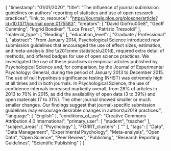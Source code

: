 {
    "timestamp": "01/01/2020",
    "title": "The influence of journal submission guidelines on authors' reporting of statistics and use of open research practices",
    "link_to_resource": "https://journals.plos.org/plosone/article?id=10.1371/journal.pone.0175583",
    "creators": [
        "David Giofr\u00e8",
        "Geoff Cumming",
        "Ingrid Boedker",
        "Luca Fresc",
        "Patrizio Tressoldi"
    ],
    "material_type": [
        "Reading"
    ],
    "education_level": [
        "Graduate / Professional"
    ],
    "abstract": "From January 2014, Psychological Science introduced new submission guidelines that encouraged the use of effect sizes, estimation, and meta-analysis (the \u201cnew statistics\u201d), required extra detail of methods, and offered badges for use of open science practices. We investigated the use of these practices in empirical articles published by Psychological Science and, for comparison, by the Journal of Experimental Psychology: General, during the period of January 2013 to December 2015. The use of null hypothesis significance testing (NHST) was extremely high at all times and in both journals. In Psychological Science, the use of confidence intervals increased markedly overall, from 28% of articles in 2013 to 70% in 2015, as did the availability of open data (3 to 39%) and open materials (7 to 31%). The other journal showed smaller or much smaller changes. Our findings suggest that journal-specific submission guidelines may encourage desirable changes in authors\u2019 practices.",
    "language": [
        "English"
    ],
    "conditions_of_use": "Creative Commons Attribution 4.0 International",
    "primary_user": [
        "student",
        "teacher"
    ],
    "subject_areas": [
        "Psychology"
    ],
    "FORRT_clusters": [
        ""
    ],
    "tags": [
        "Data",
        "Data Management",
        "Experimental Psychology",
        "Meta-analysis",
        "Open Data",
        "Open Science",
        "Peer Review",
        "Publishing",
        "Research Reporting Guidelines",
        "Scientific Publishing"
    ]
}